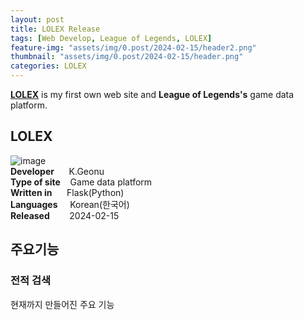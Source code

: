 ```yaml
---
layout: post
title: LOLEX Release
tags: [Web Develop, League of Legends, LOLEX]
feature-img: "assets/img/0.post/2024-02-15/header2.png"
thumbnail: "assets/img/0.post/2024-02-15/header.png"
categories: LOLEX
---
```


[**LOLEX**](http://ko-web.com/lolex) is my first own web site and **League of Legends's** game data platform. <br>


## **LOLEX**
![image](https://github.com/KoderWiki/koderwiki.github.io/assets/153072257/5e825442-e85a-4b68-8311-42cb03d4d0eb) <br>
**Developer** &nbsp;&nbsp;&nbsp;&nbsp; K.Geonu <br>
**Type of site** &nbsp;&nbsp; Game data platform <br>
**Written in** &nbsp;&nbsp;&nbsp;&nbsp; Flask(Python) <br>
**Languages** &nbsp;&nbsp;&nbsp; Korean(한국어) <br>
**Released** &nbsp;&nbsp;&nbsp;&nbsp;&nbsp;&nbsp; 2024-02-15 <br>





## 주요기능

### 전적 검색

현재까지 만들어진 주요 기능
